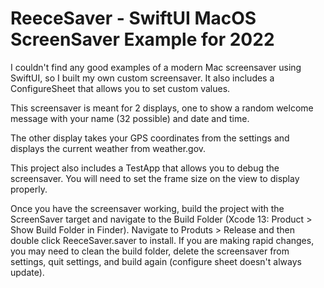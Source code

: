 # ReeceSaver - SwiftUI MacOS ScreenSaver Example for 2022

I couldn't find any good examples of a modern Mac screensaver using SwiftUI, so I built my own custom screensaver. It also includes a ConfigureSheet that allows you to set custom values.

This screensaver is meant for 2 displays, one to show a random welcome message with your name (32 possible) and date and time.

The other display takes your GPS coordinates from the settings and displays the current weather from weather.gov.

This project also includes a TestApp that allows you to debug the screensaver. You will need to set the frame size on the view to display properly.

Once you have the screensaver working, build the project with the ScreenSaver target and navigate to the Build Folder (Xcode 13: Product > Show Build Folder in Finder). Navigate to Produts > Release and then double click ReeceSaver.saver to install. If you are making rapid changes, you may need to clean the build folder, delete the screensaver from settings, quit settings, and build again (configure sheet doesn't always update).

